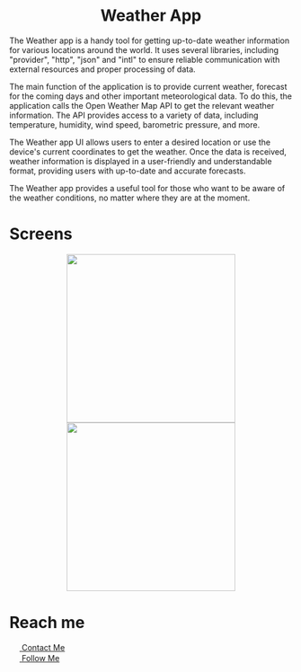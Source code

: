 <h1 align = "center"> Weather App </h1>

The Weather app is a handy tool for getting up-to-date weather information for various locations around the world. It uses several libraries, including "provider", "http", "json" and "intl" to ensure reliable communication with external resources and proper processing of data.

The main function of the application is to provide current weather, forecast for the coming days and other important meteorological data. To do this, the application calls the Open Weather Map API to get the relevant weather information. The API provides access to a variety of data, including temperature, humidity, wind speed, barometric pressure, and more.

The Weather app UI allows users to enter a desired location or use the device's current coordinates to get the weather. Once the data is received, weather information is displayed in a user-friendly and understandable format, providing users with up-to-date and accurate forecasts.

The Weather app provides a useful tool for those who want to be aware of the weather conditions, no matter where they are at the moment.

# Screens
<div align = "center">
  <img src = "https://github.com/TashM26/Weather-App/assets/137183001/880577bf-eefb-44fe-b090-1ffdc9be0897" width = "300">
  <img src = "https://github.com/TashM26/Weather-App/assets/137183001/86f8545d-96b6-4784-8f6c-62ea593c617d" width = "300">
</div>


# Reach me
<div>
    <a href="mailto:tashdevteam@gmail.com">
      <img src="https://www.pngmart.com/files/16/Gmail-Logo-PNG-Transparent-Image.png" width = "18" height = "14" />
      <span>Contact Me</span>
    </a>
</div>

<div>
    <a href="https://www.instagram.com/m26_tash">
      <img src="https://assets.stickpng.com/thumbs/580b57fcd9996e24bc43c521.png" width = "18" height = "16"/>
      <span>Follow Me</span>
    </a>
</div>
